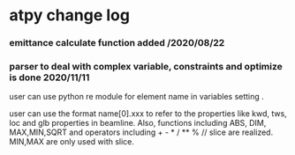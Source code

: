 # atpy change log
### emittance calculate function added        /2020/08/22

### parser to deal with complex variable, constraints and optimize is done 2020/11/11

user can use python re module for element name in variables setting .

user can use the format name[0].xxx  to refer to the properties like kwd, tws, loc and glb properties in beamline. Also, functions including ABS, DIM, MAX,MIN,SQRT and operators including + - * / ** % // slice are realized. MIN,MAX are only used with slice.
